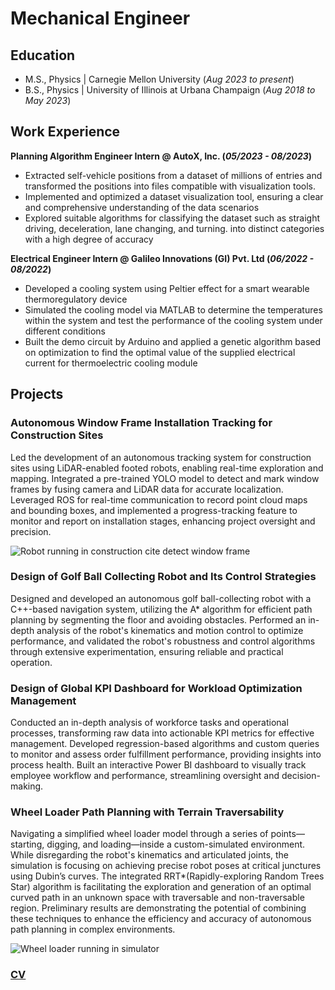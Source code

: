 # Mechanical Engineer

## Education						       		
- M.S., Physics	| Carnegie Mellon University (_Aug 2023 to present_)	 			        		
- B.S., Physics | University of Illinois at Urbana Champaign (_Aug 2018 to May 2023_)

## Work Experience
**Planning Algorithm Engineer Intern @ AutoX, Inc. (_05/2023 - 08/2023_)**
- Extracted self-vehicle positions from a dataset of millions of entries and transformed the positions into files compatible with visualization tools.
- Implemented and optimized a dataset visualization tool, ensuring a clear and comprehensive understanding of the data scenarios
- Explored suitable algorithms for classifying the dataset such as straight driving, deceleration, lane changing, and turning. into distinct categories with a high degree of accuracy

**Electrical Engineer Intern @ Galileo Innovations (GI) Pvt. Ltd (_06/2022 - 08/2022_)**
- Developed a cooling system using Peltier effect for a smart wearable thermoregulatory device
- Simulated the cooling model via MATLAB to determine the temperatures within the system and test the performance of the cooling system under different conditions
- Built the demo circuit by Arduino and applied a genetic algorithm based on optimization to find the optimal value of the supplied electrical current for thermoelectric cooling module

## Projects
### Autonomous Window Frame Installation Tracking for Construction Sites

Led the development of an autonomous tracking system for construction sites using LiDAR-enabled footed robots, enabling real-time exploration and mapping. Integrated a pre-trained YOLO model to detect and mark window frames by fusing camera and LiDAR data for accurate localization. Leveraged ROS for real-time communication to record point cloud maps and bounding boxes, and implemented a progress-tracking feature to monitor and report on installation stages, enhancing project oversight and precision.

![Robot running in construction cite detect window frame](/assets/img/window_frame.jpeg)

### Design of Golf Ball Collecting Robot and Its Control Strategies
Designed and developed an autonomous golf ball-collecting robot with a C++-based navigation system, utilizing the A* algorithm for efficient path planning by segmenting the floor and avoiding obstacles. Performed an in-depth analysis of the robot's kinematics and motion control to optimize performance, and validated the robot's robustness and control algorithms through extensive experimentation, ensuring reliable and practical operation.

### Design of Global KPI Dashboard for Workload Optimization Management

Conducted an in-depth analysis of workforce tasks and operational processes, transforming raw data into actionable KPI metrics for effective management. Developed regression-based algorithms and custom queries to monitor and assess order fulfillment performance, providing insights into process health. Built an interactive Power BI dashboard to visually track employee workflow and performance, streamlining oversight and decision-making.

### Wheel Loader Path Planning with Terrain Traversability

Navigating a simplified wheel loader model through a series of points—starting, digging, and loading—inside a custom-simulated environment. While disregarding the robot's kinematics and articulated joints, the simulation is focusing on achieving precise robot poses at critical junctures using Dubin’s curves. The integrated RRT*(Rapidly-exploring Random Trees Star) algorithm is facilitating the exploration and generation of an optimal curved path in an unknown space with traversable and non-traversable region. Preliminary results are demonstrating the potential of combining these techniques to enhance the efficiency and accuracy of autonomous path planning in complex environments.

![Wheel loader running in simulator](/assets/img/wheel_loader.jpeg)

### [CV](https://drive.google.com/file/d/10xVnKcDR0KVW9Z-nGKRKBPwRtFaM1yND/view?usp=sharing)
